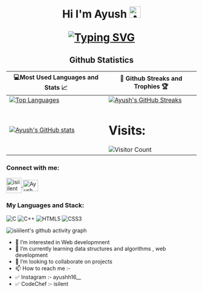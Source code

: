 <h1 align="center">Hi I'm Ayush
  
<img src="https://raw.githubusercontent.com/aemmadi/aemmadi/master/wave.gif" alt="Ayush" width="30px">
  
[![Typing SVG](https://readme-typing-svg.herokuapp.com?font=poppins&size=23&duration=4000&color=F714ED&lines=A+Passionate+Developer;A+Passionate+Designer;Student+at+SRMIST(KTR))](https://git.io/typing-svg)
</h1>
  
<h2 align="center">Github Statistics </h2>

|💻Most Used Languages and Stats 📈|🎯 Github Streaks and Trophies 🏆|
|-----------------------------------|----------------------------------|
|[![Top Languages](https://github-readme-stats.vercel.app/api/top-langs/?username=isiiilent&show_icons=true&theme=midnight-purple&layout=compact&hide_title=true)](https://github.com/isiiilent)|[![Ayush's GitHub Streaks](https://github-readme-streak-stats.herokuapp.com/?user=isiiilent&theme=midnight-purple&hide_border=true)](https://github.com/isiiilent)
|[![Ayush's GitHub stats](https://github-readme-stats.vercel.app/api?username=isiiilent&show_icons=true&theme=ayu-mirage&hide_title=true)](https://github.com/isiiilent)|<h1 >Visits: </h1> ![Visitor Count](https://profile-counter.glitch.me/isiiilent/count.svg)



<h3 align="left">Connect with me:</h3>

<p align="left">
<a href="mailto:an4902@srmist.edu.in?'Reching out to you'='Hi, I want to enquire about...'" rel="noopener" target="_blank"><img align="center" src="https://img.icons8.com/bubbles/50/000000/apple-mail.png" alt="isiiilent" height="40" width="40" /></fa>
</a>
 <a href="https://www.instagram.com/ayushh16__/" target="blank"><img
      align="center"
      src="https://raw.githubusercontent.com/rahuldkjain/github-profile-readme-generator/master/src/images/icons/Social/instagram.svg"
      alt="Ayush"
      height="30"
      width="40"
  /></a>
</p>

<h3 align="left">My Languages and Stack:</h3>

![C](https://img.shields.io/badge/c-%2300599C.svg?style=for-the-badge&logo=c&logoColor=white)
![C++](https://img.shields.io/badge/c++-%2300599C.svg?style=for-the-badge&logo=c%2B%2B&logoColor=white)
![HTML5](https://img.shields.io/badge/html5-%23E34F26.svg?style=for-the-badge&logo=html5&logoColor=white)
![CSS3](https://img.shields.io/badge/css3-%231572B6.svg?style=for-the-badge&logo=css3&logoColor=white)

</p>

![isiiilent's github activity graph](https://activity-graph.herokuapp.com/graph?username=isiiilent&theme=react-dark)



- 👀 I’m interested in Web developmnent 
- 🌱 I’m currently learning data structures and algorithms , web development
- 💞️ I’m looking to collaborate on projects 
- 📫 How to reach me :- 
- ✅  Instagram :- ayushh16__
- ✅  CodeChef :- isilent


<!-- ![GitHub Stats](https://github-readme-stats.vercel.app/api?username=isiiilent&theme=ayu-mirage)
<img src="https://github-readme-stats.vercel.app/api/top-langs/?username=isiiilent" />
 -->

<!---
isiiilent/isiiilent is a ✨ special ✨ repository because its `README.md` (this file) appears on your GitHub profile.
You can click the Preview link to take a look at your changes.
--->
